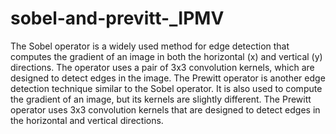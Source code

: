 # sobel-and-previtt-_IPMV
The Sobel operator is a widely used method for edge detection that computes the gradient of an image in both the horizontal (x) and vertical (y) directions. The operator uses a pair of 3x3 convolution kernels, which are designed to detect edges in the image.
The Prewitt operator is another edge detection technique similar to the Sobel operator. It is also used to compute the gradient of an image, but its kernels are slightly different. The Prewitt operator uses 3x3 convolution kernels that are designed to detect edges in the horizontal and vertical directions.

